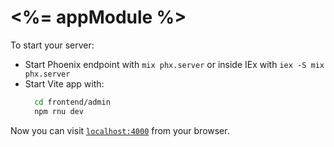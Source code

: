 # <%= appModule %>

To start your server:
  * Start Phoenix endpoint with `mix phx.server` or inside IEx with `iex -S mix phx.server`
  * Start Vite app with:
    ```bash
      cd frontend/admin
      npm rnu dev
    ```

Now you can visit [`localhost:4000`](http://localhost:4000) from your browser.
